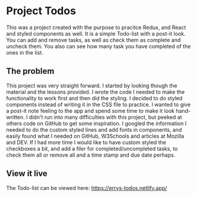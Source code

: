 # Project Todos

This was a project created with the purpose to pracitce Redux, and React and styled components as well. It is a simple Todo-list with a post-it look. You can add and remove tasks, as well as check them as complete and uncheck them. You also can see how many task you have completed of the ones in the list.

## The problem

This project was very straight forward. I started by looking though the material and the lessons provided. I wrote the code I needed to make the functionality to work first and then did the styling. I decided to do styled components instead of writing it in the CSS file to practice. I wanted to give a post-it note feeling to the app and spend some time to make it look hand-written. I didn't run into many difficulties with this project, but peeked at others code on GitHub to get some inspiration. I googled the information I needed to do the custom styled lines and add fonts in components, and easily found what I needed on GitHub, W3Schools and articles at Mozilla and DEV.
If I had more time I would like to have custom styled the checkboxes a bit, and add a filer for completed/uncompleted tasks, to check them all or remove all and a time stamp and due date perhaps.

## View it live

The Todo-list can be viewed here: https://errys-todos.netlify.app/
